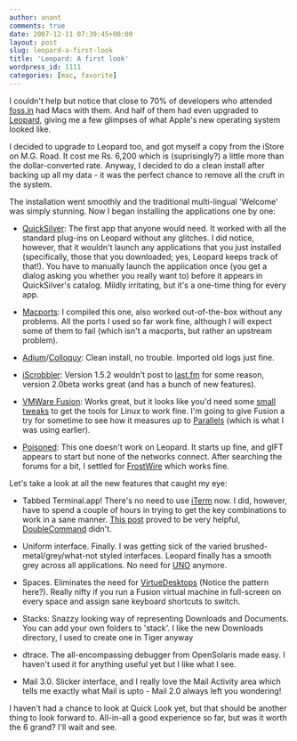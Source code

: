 ```yaml
---
author: anant
comments: true
date: 2007-12-11 07:39:45+00:00
layout: post
slug: leopard-a-first-look
title: 'Leopard: A first look'
wordpress_id: 1111
categories: [mac, favorite]
---
```


I couldn't help but notice that close to 70% of developers who attended
[foss.in](http://replay.waybackmachine.org/20071222125820/http://foss.in/) had
Macs with them. And half of them had even upgraded to
[Leopard](http://replay.waybackmachine.org/20071222125820/http://www.apple.com/macosx/),
giving me a few glimpses of what Apple's new operating system looked like.

I decided to upgrade to Leopard too, and got myself a copy from the iStore
on M.G. Road. It cost me Rs. 6,200 which is (suprisingly?) a little more than
the dollar-converted rate. Anyway, I decided to do a clean install after
backing up all my data - it was the perfect chance to remove all the cruft in
the system.

The installation went smoothly and the traditional multi-lingual 'Welcome'
was simply stunning. Now I began installing the applications one by one:

* [QuickSilver](http://replay.waybackmachine.org/20071222125820/http://docs.blacktree.com/quicksilver/what_is_quicksilver): The first app that anyone would need. It worked with all the standard plug-ins on Leopard without any glitches. I did notice, however, that it wouldn't launch any applications that you just installed (specifically, those that you downloaded; yes, Leopard keeps track of that!). You have to manually launch the application once (you get a dialog asking you whether you really want to) before it appears in QuickSilver's catalog. Mildly irritating, but it's a one-time thing for every app.

* [Macports](http://replay.waybackmachine.org/20071222125820/http://www.macports.org/): I compiled this one, also worked out-of-the-box without any problems. All the ports I used so far work fine, although I will expect some of them to fail (which isn't a macports, but rather an upstream problem).

* [Adium](http://replay.waybackmachine.org/20071222125820/http://www.adiumx.com/)/[Colloquy](http://replay.waybackmachine.org/20071222125820/http://www.colloquy.info/): Clean install, no trouble. Imported old logs just fine.

* [iScrobbler](http://replay.waybackmachine.org/20071222125820/http://www.last.fm/group/iScrobbler): Version 1.5.2 wouldn't post to [last.fm](http://replay.waybackmachine.org/20071222125820/http://last.fm/) for some reason, version 2.0beta works great (and has a bunch of new features).

* [VMWare Fusion](http://replay.waybackmachine.org/20071222125820/http://vmware.com/mac): Works great, but it looks like you'd need some [small tweaks](http://replay.waybackmachine.org/20071222125820/http://communities.vmware.com/message/780207) to get the tools for Linux to work fine. I'm going to give Fusion a try for sometime to see how it measures up to [Parallels](http://replay.waybackmachine.org/20071222125820/http://parallels.com/en/products/desktop/) (which is what I was using earlier).

* [Poisoned](http://replay.waybackmachine.org/20071222125820/http://www.gottsilla.net/poisoned.php): This one doesn't work on Leopard. It starts up fine, and gIFT appears to start but none of the networks connect. After searching the forums for a bit, I settled for [FrostWire](http://replay.waybackmachine.org/20071222125820/http://www.frostwire.com/) which works fine.

Let's take a look at all the new features that caught my eye:

* Tabbed Terminal.app! There's no need to use [iTerm](http://replay.waybackmachine.org/20071222125820/http://iterm.sourceforge.net/) now. I did, however, have to spend a couple of hours in trying to get the key combinations to work in a sane manner. [This post](http://replay.waybackmachine.org/20071222125820/http://www.viksit.com/?q=node/261) proved to be very helpful, [DoubleCommand](http://replay.waybackmachine.org/20071222125820/http://doublecommand.sourceforge.net/) didn't.

* Uniform interface. Finally. I was getting sick of the varied brushed-metal/grey/what-not styled interfaces. Leopard finally has a smooth grey across all applications. No need for [UNO](http://replay.waybackmachine.org/20071222125820/http://gui.interacto.net/) anymore.

* Spaces. Eliminates the need for [VirtueDesktops](http://replay.waybackmachine.org/20071222125820/http://virtuedesktops.info/) (Notice the pattern here?). Really nifty if you run a Fusion virtual machine in full-screen on every space and assign sane keyboard shortcuts to switch.

* Stacks: Snazzy looking way of representing Downloads and Documents. You can add your own folders to 'stack'. I like the new Downloads directory, I used to create one in Tiger anyway

* dtrace. The all-encompassing debugger from OpenSolaris made easy. I haven't used it for anything useful yet but I like what I see.

* Mail 3.0. Slicker interface, and I really love the Mail Activity area which tells me exactly what Mail is upto - Mail 2.0 always left you wondering!

I haven't had a chance to look at Quick Look yet, but that should be another thing to look forward to. All-in-all a good experience so far, but was it worth the 6 grand? I'll wait and see.
